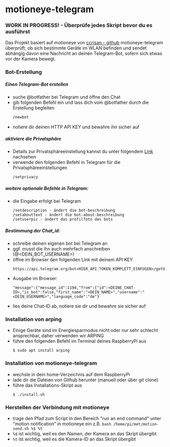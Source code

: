 # motioneye-telegram

### WORK IN PROGRESS! - Überprüfe jedes Skript bevor du es ausführst

Das Projekt basiert auf motioneye von [ccrisan - github](https://github.com/ccrisan/motioneye/wiki/Installation)
motioneye-telegram überprüft, ob sich bestimmte Geräte im WLAN befinden und sendet abhängig davon eine Nachricht an deinen Telegram-Bot, sofern sich etwas vor der Kamera bewegt.
	
### Bot-Erstellung	

##### Einen Telegram-Bot erstellen
*   suche @botfather bei Telegram und öffne den Chat
*   gib folgenden Befehl ein und lass dich vom @botfather durch die Erstellung begleiten
    ```sh
    /newbot
    ```
*   notiere dir deinen HTTP API KEY und bewahre ihn sicher auf

##### aktiviere die Privatsphäre 
*   Details zur Privatsphäreeinstellung kannst du unter folgendem [Link](https://core.telegram.org/bots#privacy-mode) nachsehen
*   verwende den folgenden Befehl in Telegram für die Privatsphäreeinstellungen 
    ```
    /setprivacy
    ```
##### weitere optionale Befehle in Telegram:
*   die Eingabe erfolgt bei Telegram
    ```
    /setdescription - ändert die bot-beschreibung
    /setabouttext - ändert die bot-about-beschreibung
    /setuserpic - ändert das profilfoto des bots
    ```
##### Bestimmung der Chat_id:
*   schreibe deinen eigenen bot bei Telegram an
*   ggf. musst die ihn auch mehrfach anschreiben (@<DEIN_BOT_USERNAME>)
*   öffne im Browser den folgenden Link mit deinem API KEY
    ```
    https://api.telegram.org/bot<HIER_API_TOKEN_KOMPLETT_EINFÜGEN>/getUpdates
    ```
*   Ausgabe im Browser:
    ```
    "message":{"message_id":1194,"from":{"id":<DEINE_CHAT-ID>,"is_bot":false,"first_name":"<DEIN_NAME>","username":"<DEIN_USERNAME>","language_code":"de"}
    ```
*   lies deine Chat-ID ab, notiere sie dir und bewahre sie sicher auf

### Installation von arping


*   Einige Geräte sind im Energiesparmodus nicht oder nur sehr schlecht ansprechbar, daher verwenden wir ARPING
*   führe den folgenden Befehl im Terminal deines RaspberryPi aus
    ```
    $ sudo apt install arping
    ```

### Installation von motioneye-telegram
*   wechsle in dein home-Verzeichnis auf dem RaspberryPi
*   lade dir die Dateien von Github herunter (manuell oder über git clone)
*   führe das Installations-Skript aus
    ```
    $ ./install.sh
    ```

### Herstellen der Verbindung mit motioneye

*   trage den Pfad zum Script in den Bereich "run an end command" unter "motion notification" in motioneye ein
    z.B. ```bash /home/pi/met/motion-send.sh %$ %t```
*   ```%$``` ist wichtig, weil es den Namen, der Kamera an das Skript übergibt
*   ```%t``` ist wichtig, weil es die Kamera-ID an das Skript übergibt
	
